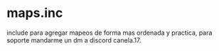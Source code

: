 # maps.inc
include para agregar mapeos de forma mas ordenada y practica, para soporte mandarme un dm a discord canela.17.

